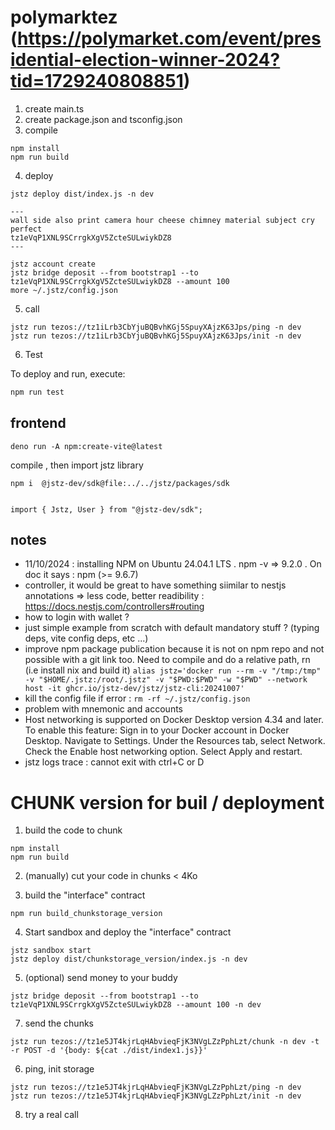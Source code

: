 # polymarktez (https://polymarket.com/event/presidential-election-winner-2024?tid=1729240808851)

1. create main.ts
2. create package.json and tsconfig.json
3. compile

```
npm install
npm run build
```

4. deploy

```
jstz deploy dist/index.js -n dev

---
wall side also print camera hour cheese chimney material subject cry perfect
tz1eVqP1XNL9SCrrgkXgV5ZcteSULwiykDZ8
---

jstz account create
jstz bridge deposit --from bootstrap1 --to tz1eVqP1XNL9SCrrgkXgV5ZcteSULwiykDZ8 --amount 100
more ~/.jstz/config.json 
```

5. call

```
jstz run tezos://tz1iLrb3CbYjuBQBvhKGj5SpuyXAjzK63Jps/ping -n dev
jstz run tezos://tz1iLrb3CbYjuBQBvhKGj5SpuyXAjzK63Jps/init -n dev

```

6. Test

To deploy and run, execute:

```sh
npm run test
```


## frontend

```
deno run -A npm:create-vite@latest
```

compile , then import jstz library

```
npm i  @jstz-dev/sdk@file:../../jstz/packages/sdk


import { Jstz, User } from "@jstz-dev/sdk";
```



## notes

- 11/10/2024 : installing NPM on Ubuntu 24.04.1 LTS . npm -v => 9.2.0 . On doc it says : npm (>= 9.6.7)
- controller, it would be great to have something siimilar to nestjs annotations => less code, better readibility : https://docs.nestjs.com/controllers#routing
- how to login with wallet ?
- just simple example from scratch with default mandatory stuff ? (typing deps, vite config deps, etc ...)
- improve npm package publication because it is not on npm repo and not possible with a git link too. Need to compile and do a relative path, rn (i.e install nix and build it)
`alias jstz='docker run --rm -v "/tmp:/tmp" -v "$HOME/.jstz:/root/.jstz" -v "$PWD:$PWD" -w "$PWD" --network host -it ghcr.io/jstz-dev/jstz/jstz-cli:20241007'`
- kill the config file if error : ` rm -rf ~/.jstz/config.json ` 
- problem with mnemonic and accounts
- Host networking is supported on Docker Desktop version 4.34 and later. To enable this feature:
    Sign in to your Docker account in Docker Desktop.
    Navigate to Settings.
    Under the Resources tab, select Network.
    Check the Enable host networking option.
    Select Apply and restart.
- jstz logs trace : cannot exit with ctrl+C or D


# CHUNK version for buil / deployment

1. build the code to chunk

```
npm install
npm run build
```

2. (manually) cut your code in chunks < 4Ko

3. build the "interface" contract

```
npm run build_chunkstorage_version
```

4. Start sandbox and deploy the "interface" contract

```
jstz sandbox start
jstz deploy dist/chunkstorage_version/index.js -n dev
```

5. (optional) send money to your buddy
```
jstz bridge deposit --from bootstrap1 --to tz1eVqP1XNL9SCrrgkXgV5ZcteSULwiykDZ8 --amount 100 -n dev
```

7. send the chunks

```
jstz run tezos://tz1e5JT4kjrLqHAbvieqFjK3NVgLZzPphLzt/chunk -n dev -t -r POST -d '{body: ${cat ./dist/index1.js}}'

```

6. ping, init storage

```
jstz run tezos://tz1e5JT4kjrLqHAbvieqFjK3NVgLZzPphLzt/ping -n dev
jstz run tezos://tz1e5JT4kjrLqHAbvieqFjK3NVgLZzPphLzt/init -n dev
```

8. try a real call

